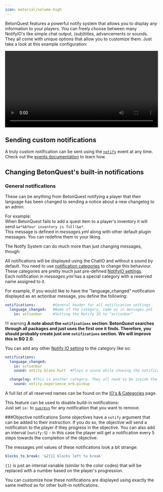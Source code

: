```yaml
---
icon: material/volume-high
---
```

BetonQuest features a powerful notify system that allows you to display any information to your players.
You can freely choose between many NotifyIO's like simple chat output, (sub)titles, advancements or sounds. They all come
with unique options that allow you to customize them. Just take a look at this example configuration:

<video controls loop src="../../../../_media/content/Documentation/Notifications/NotifySystemOverview.mp4" width="100%">
  Sorry, your browser doesn't support embedded videos.
</video>


## Sending custom notifications

A truly custom notification can be sent using the [`notify`](../../Scripting/Building-Blocks/Events-List.md#sending-notifications-notify) event at any time.
Check out the [events documentation](../../Scripting/Building-Blocks/Events-List.md#sending-notifications-notify) to learn how.

## Changing BetonQuest's built-in notifications
  
### General notifications
These can be anything from BetonQuest notifying a player that their language has been changed
to sending a notice about a new changelog to an admin.

For example:    
When BetonQuest fails to add a quest item to a player's inventory it will send `&e*&bYour inventory is full!&e*`.    
This message is defined in *messages.yml* along with other default plugin messages. You can redefine them to your liking.

The Notify System can do much more than just changing messages, though:

All notifications will be displayed using the ChatIO and without a sound by default. You need to use
[notification categories](./Notification-IO's-&-Categories.md#categories) to change this behaviour.
These categories are pretty much just pre-defined [NotifyIO settings](./Notification-IO's-&-Categories.md#available-notifyios).    
Each notification in *messages.yml* has a special category with a reserved name assigned to it.

For example, If you would like to have the "language_changed" notification displayed as an actionbar message, you define the following:

```YAML
notifications:        #General header for all notification settings
  language_changed:   #Name of the category, same as in messages.yml
    io: actionbar     #Setting the Notify IO to "actionbar"
``` 

!!! warning
    **A note about the `notifications` section: BetonQuest searches through all packages and just uses the first one it finds.
    Therefore, you should probably create just one `notifications` section. We will improve this in BQ 2.0.**


You can add any other [Notify IO setting](./Notification-IO's-&-Categories.md#available-notifyios) to the category like so:
```YAML
notifications:       
  language_changed:   
    io: actionbar     
    sound: entity.blaze.hurt  #Plays a sound while showing the notification

  changelog: #This is another category. They all need to be inside the 'notifications:' section.
    sound: entity.experience_orb.pickup      
```
A full list of all reserved names can be found on the [IO's & Categories](./Notification-IO's-&-Categories.md#built-in-categories) page.

This feature can be used to disable build-in notifications:    
Just set `io:` to [`supress`](./Notification-IO's-&-Categories.md#suppress) for any notification that you want to remove.


###Objective notifications
Some objectives have a `notify` argument that can be added to their instruction.
If you do so, the objective will send a notification to the player if they progress in the objective.
You can also add an interval (`notify:5`) - in this case the player will get a notification every 5 steps
towards the completion of the objective.

The messages.yml values of these notifications look a bit strange:
```YAML
blocks_to_break: '&2{1} blocks left to break'
```
`{1}` is just an internal variable (similar to the color codes) that will be replaced with a number based on the
player's progression.

You can customize how these notifications are displayed using exactly the same method as for other built-in notifications.
